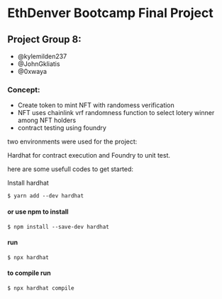 # EthDenver Bootcamp Final Project

## Project Group 8:
  * @kylemilden237
  * @JohnGkliatis
  * @0xwaya
 

 ### Concept:
 - Create token to mint NFT with randomess verification
 - NFT uses chainlink vrf randomness function to select lotery winner among NFT holders
 - contract testing using foundry


two environments were used for the project:

Hardhat for contract execution and Foundry to unit test.

here are some usefull codes to get started:

Install hardhat

```
$ yarn add --dev hardhat
```

#### or use npm to install

```
$ npm install --save-dev hardhat
```

#### run 

```
$ npx hardhat
```

#### to compile run

```
$ npx hardhat compile
```
